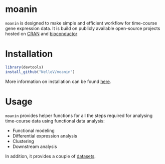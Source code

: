 # moanin

`moanin` is designed to make simple and efficient workflow for time-course
gene expression data. It is build on publicly available open-source projects
hosted on [CRAN](https://cran.r-project.org/) and
[bioconductor](https://www.bioconductor.org)


# Installation

```r
library(devtools)
install_github("NelleV/moanin")
```

More information on installation can be found
[here](articles/0_installation.html).

# Usage

`moanin` provides helper functions for all the steps required for analysing
time-course data using functional data analysis:

- Functional modeling
- Differential expression analysis
- Clustering
- Downstream analysis

In addition, it provides a couple of [datasets](articles/1_datasets.html).



